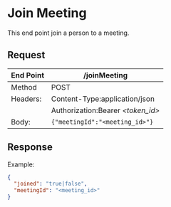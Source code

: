 # Join Meeting

This end point join a person to a meeting.

## Request

| End Point | **/joinMeeting**                  |
| --------- | --------------------------------- |
| Method    | POST                              |
| Headers:  | Content-Type:application/json     |
|           | Authorization:Bearer _<token_id>_ |
| Body:     | `{"meetingId":"<meeting_id>"}`    |

## Response

Example:

```json
{
  "joined": "true|false",
  "meetingId": "<meeting_id>"
}
```
